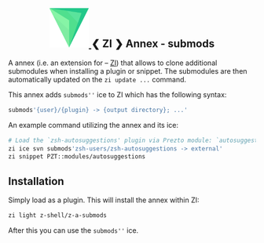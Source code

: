 <h2 align="center">
  <a href="https://github.com/z-shell/zi">
    <img src="https://github.com/z-shell/zi/raw/main/docs/images/logo.svg" alt="Logo" width="80" height="80">
  </a>
❮ ZI ❯ Annex - submods
</h2>

A annex (i.e. an extension for – [ZI](https://z-shell.github.io/zi))
that allows to clone additional submodules when installing a plugin or
snippet. The submodules are then automatically updated on the `zi update ...`
command.

This annex adds `submods''` ice to ZI which has the following syntax:

```zsh
submods'{user}/{plugin} -> {output directory}; ...'
```

An example command utilizing the annex and its ice:

```zsh
# Load the `zsh-autosuggestions' plugin via Prezto module: `autosuggestions'
zi ice svn submods'zsh-users/zsh-autosuggestions -> external'
zi snippet PZT::modules/autosuggestions
```

## Installation

Simply load as a plugin. This will install the annex within ZI:

```zsh
zi light z-shell/z-a-submods
```

After this you can use the `submods''` ice.
